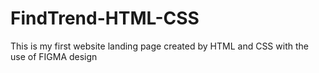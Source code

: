 # FindTrend-HTML-CSS
This is my first website landing page created by HTML and CSS with the use of FIGMA design 
